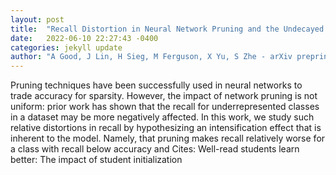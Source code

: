 ```yaml
---
layout: post
title:  "Recall Distortion in Neural Network Pruning and the Undecayed Pruning Algorithm"
date:   2022-06-10 22:27:43 -0400
categories: jekyll update
author: "A Good, J Lin, H Sieg, M Ferguson, X Yu, S Zhe - arXiv preprint arXiv , 2022"
---
```

Pruning techniques have been successfully used in neural networks to trade accuracy for sparsity. However, the impact of network pruning is not uniform: prior work has shown that the recall for underrepresented classes in a dataset may be more negatively affected. In this work, we study such relative distortions in recall by hypothesizing an intensification effect that is inherent to the model. Namely, that pruning makes recall relatively worse for a class with recall below accuracy and  Cites: Well-read students learn better: The impact of student initialization